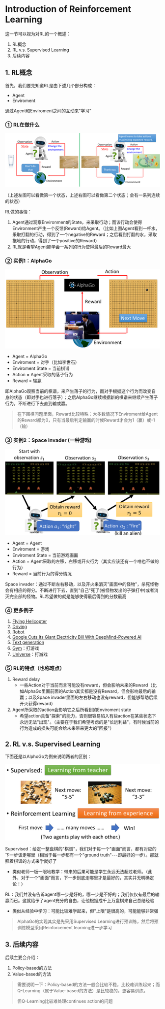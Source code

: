 # Introduction of Reinforcement Learning

这一节可以视为对RL的一个概述：

1. RL概念
2. RL v.s. Supervised Learning
3. 后续内容

## 1. RL概念

首先，我们要先知道RL是由下述几个部分构成：

- Agent
- Enviroment

通过Agent和Enviroment之间的互动来"学习"

### ① RL在做什么

![](png/a1.png)

（上述左图可以看做第一个状态，上述右图可以看做第二个状态；会有一系列连续的状态）

RL做的事情：

1. Agent通过观察Environment的State，来采取行动；而该行动会使得Environment产生一个反馈(Reward)给Agent。（比如上图Agent看到一杯水，采取打翻的行动，得到了一个negative的Reward；之后看到打翻的水，采取拖地的行动，得到了一个positive的Reward）
2. RL就是希望Agent能学会一系列的行为使得最后的Reward最大

### ② 实例1：AlphaGo

![](png/a2.png)

- Agent = AlphaGo
- Enviroment = 对手（比如李世石）
- Enviroment State = 当前棋谱
- Action = Agent采取的落子行为
- Reward = 输赢

即AlphaGo观察当前的棋谱，来产生落子的行为，而对手根据这个行为而改变自身的状态（即对手也进行落子）；之后AlphaGo继续根据新的棋谱来继续产生落子行为，不断进行下去直到输或赢。

> 在下围棋问题里面，Reward比较特殊：大多数情况下Enviroment给Agent的Reward都为0，只有当最后判定输赢的时候Reward才会为1（赢）或-1（输）

### ③ 实例2：Space invader (一种游戏)

![](png/a3.png)

- Agent = Agent
- Enviroment = 游戏
- Enviroment State = 当前游戏画面
- Action = Agent采取的左移，右移或开火行为（其实应该还有一个啥也不做的行为）
- Reward = 当前行为的得分情况

Space invader：通过不断左右移动，以及开火来消灭"画面中的怪物"，杀死怪物会有相应的得分。不断进行下去，直到"自己"死了(被怪物发出的子弹打中)或者消灭完全部的怪物。RL希望做的就是能够使得最后得到的分数最高

### ④ 更多例子

1. [Flying Helicopter](https://www.youtube.com/watch?v=0JL04JJjocc)
2. [Driving](https://www.youtube.com/watch?v=0xo1Ldx3L5Q)
3. [Robot](https://www.youtube.com/watch?v=370cT-OAzzM)
4. [Google Cuts Its Giant Electricity Bill With DeepMind-Powered AI](http://www.bloomberg.com/news/articles/2016-07-19/google-cuts-its-giant-electricity-bill-with-deepmind-powered-ai)
5. [Text generation](https://www.youtube.com/watch?v=pbQ4qe8EwLo)
6. [Gym](https://gym.openai.com/)：打游戏
7. [Universe](https://openai.com/blog/universe/)：打游戏

### ⑤ RL的特点（也称难点）

1. Reward delay
   - 一些Action对于当前而言可能没有reward，但会影响未来的Reward（比如AlphaGo里面前面的Action其实都是没有Reward，但会影响最后的输赢；以及Space invader里面的左右移动也没有reward，但能够帮助后续开火获得reward）
2. Agent所采取的action会影响它之后所看到的Enviroment state
   - 希望action具备"探索"的能力，否则很容易陷入有些action在某些状态下永远无法"出现"。（主要在于我们希望考虑的是"长远利益"，有时候当前的行为造成的损失可能会给未来带来更大的"回报"）

## 2. RL v.s. Supervised Learning

下面还是以AlphoGo为例来说明两者的区别：

![](png/a4.png)

Supervised：给定一整盘棋的"棋谱"，我们对于每一个"画面"而言，都有对应的下一步该走哪里（相当于每一步都有一个"ground truth"---即最好的一步）。那就照着棋谱的方式来学就好了

- 类似老师一板一眼地教学：带来的后果可能是学生永远无法超过老师。（此外，对于一个"画面"而言，下一步到底走哪里才是最好的，其实并无明确定论！）

RL：我们并没有告诉agent哪一步是好的，哪一步是不好的；我们仅仅有最后的输赢而已。这就给予了agent充分的自由，让他根据成千上万盘棋来自己总结经验

- 类似从经验中学习：可能比较难学起来，但"上限"是很高的，可能能够非常强

> AlphaGo的实现其实是先采用Supervised Learning进行预训练，然后将预训练模型采用Reinforcement learning进一步学习

## 3. 后续内容

后续主要会介绍：

1. Policy-based的方法
2. Value-based的方法

> 需要说明一下：Policy-based的方法一般会比较不稳，比较难训练起来；而Q-Learning（属于Value-based的方法）是比较稳的，更容易训练。
>
> 但Q-Learning比较难处理continues action的问题